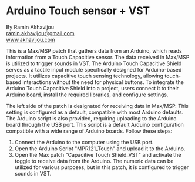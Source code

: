 # Arduino Touch sensor + VST

By Ramin Akhavijou <br>
ramin.akhavijou@gmail.com <br>
www.akhavijou.com

This is a Max/MSP patch that gathers data from an Arduino, which reads information from a Touch Capacitive sensor. The data received in Max/MSP is utilized to trigger sounds in VST. The Arduino Touch Capacitive Shield serves as a tactile input module specifically designed for Arduino-based projects. It utilizes capacitive touch sensing technology, allowing touch-based interactions without the need for physical buttons. To integrate the Arduino Touch Capacitive Shield into a project, users connect it to their Arduino board, install the required libraries, and configure settings.

The left side of the patch is designated for receiving data in Max/MSP. This setting is configured as a default, compatible with most Arduino defaults. The Arduino script is also provided, requiring uploading to the Arduino board through the USB port. This script is a default Arduino configuration compatible with a wide range of Arduino boards. Follow these steps:
1) Connect the Arduino to the computer using the USB port.
2) Open the Arduino Script "MPR121_Touch" and upload it to the Arduino.
3) Open the Max patch "Capacitive Touch Shield_VST" and activate the toggle to receive data from the Arduino. The numeric data can be utilized for various purposes, but in this patch, it is configured to trigger sounds in VST.
